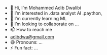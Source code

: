- 👋 Hi, I’m Mohammed Adib Dwalibi
- 👀 I’m interested in .data analyst AI .paython,
- 🌱 I’m currently learning ML
- 💞️ I’m looking to collaborate on ...
- 📫 How to reach me
- adibdwa@gmail.com
- 😄 Pronouns: ...
- ⚡ Fun fact: ...

<!---
AdibDw/AdibDw is a ✨ special ✨ repository because its `README.md` (this file) appears on your GitHub profile.
You can click the Preview link to take a look at your changes.
--->
